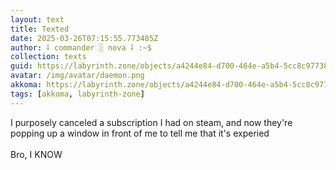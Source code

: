 ```yaml
---
layout: text
title: Texted
date: 2025-03-26T07:15:55.773485Z
author: ⸸ commander ░ nova ⸸ :~$
collection: texts
guid: https://labyrinth.zone/objects/a4244e84-d700-464e-a5b4-5cc8c9773839
avatar: /img/avatar/daemon.png
akkoma: https://labyrinth.zone/objects/a4244e84-d700-464e-a5b4-5cc8c9773839
tags: [akkoma, labyrinth-zone]
---
```


<p>I purposely canceled a subscription I had on steam, and now they're popping up a window in front of me to tell me that it's experied<br><br>Bro, I KNOW</p>